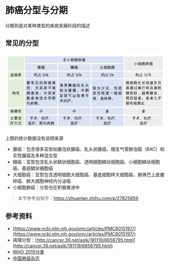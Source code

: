 # 肺癌分型与分期

分期则是对某种类型的疾病发展阶段的描述

## 常见的分型

![肺癌分型](./img/lung-cancer-classification.jpg)

上图的统计数据没有说明来源

- 腺癌：包含很多亚型如腺泡状腺癌、乳头状腺癌、细支气管肺泡癌（BAC）和实性腺癌及多种混合型
- 鳞癌：亚型包含乳头状鳞状细胞癌、透明细胞鳞状细胞癌、小细胞鳞状细胞癌、基底鳞状细胞癌
- 大细胞癌：亚型包含透明细胞大细胞癌、基底细胞样大细胞癌、肺淋巴上皮瘤样癌、肺大细胞神经内分泌癌
- 小细胞肺癌：分型也在积极推进中

> 本节参考自知乎：https://zhuanlan.zhihu.com/p/27825859

## 参考资料

- [https://www.ncbi.nlm.nih.gov/pmc/articles/PMC6015197/](https://www.ncbi.nlm.nih.gov/pmc/articles/PMC6015197/)
- 病理分型：[http://cancer.39.net/aslk/181119/6656795.html](http://cancer.39.net/aslk/181119/6656795.html)
- [WHO 2015分类](./WHO-cancer-classification-2015.pdf)
- [中国肺癌杂志](http://www.lungca.org)